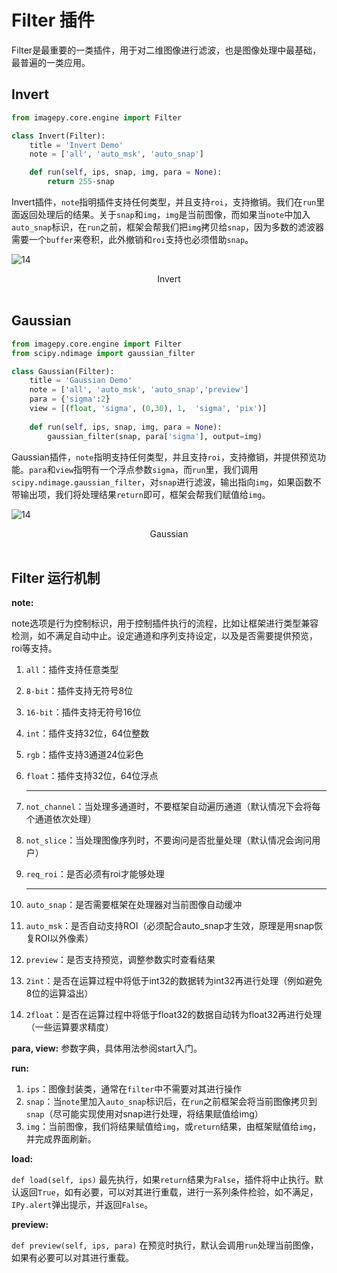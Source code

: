 # Filter 插件

Filter是最重要的一类插件，用于对二维图像进行滤波，也是图像处理中最基础，最普遍的一类应用。



## Invert

```python
from imagepy.core.engine import Filter

class Invert(Filter):
    title = 'Invert Demo'
    note = ['all', 'auto_msk', 'auto_snap']

    def run(self, ips, snap, img, para = None): 
        return 255-snap
```

Invert插件，`note`指明插件支持任何类型，并且支持`roi`，支持撤销。我们在`run`里面返回处理后的结果。关于`snap`和`img`，`img`是当前图像，而如果当`note`中加入`auto_snap`标识，在`run`之前，框架会帮我们把`img`拷贝给`snap`，因为多数的滤波器需要一个`buffer`来卷积，此外撤销和`roi`支持也必须借助`snap`。

![14](http://idoc.imagepy.org/demoplugin/13.png)

<div align=center>Invert</div><br>



## Gaussian

```python
from imagepy.core.engine import Filter
from scipy.ndimage import gaussian_filter

class Gaussian(Filter):
    title = 'Gaussian Demo'
    note = ['all', 'auto_msk', 'auto_snap','preview']
    para = {'sigma':2}
    view = [(float, 'sigma', (0,30), 1,  'sigma', 'pix')]
    
    def run(self, ips, snap, img, para = None):
        gaussian_filter(snap, para['sigma'], output=img)
```

Gaussian插件，`note`指明支持任何类型，并且支持`roi`，支持撤销，并提供预览功能。`para`和`view`指明有一个浮点参数`sigma`，而`run`里，我们调用`scipy.ndimage.gaussian_filter`，对`snap`进行滤波，输出指向`img`，如果函数不带输出项，我们将处理结果`return`即可，框架会帮我们赋值给`img`。

![14](http://idoc.imagepy.org/demoplugin/14.png)

<div align=center>Gaussian</div><br>



## Filter 运行机制

**note:** 

note选项是行为控制标识，用于控制插件执行的流程，比如让框架进行类型兼容检测，如不满足自动中止。设定通道和序列支持设定，以及是否需要提供预览，roi等支持。

1. `all`：插件支持任意类型

2. `8-bit`：插件支持无符号8位

3. `16-bit`：插件支持无符号16位

4. `int`：插件支持32位，64位整数

5. `rgb`：插件支持3通道24位彩色

6. `float`：插件支持32位，64位浮点

   ------

7. `not_channel`：当处理多通道时，不要框架自动遍历通道（默认情况下会将每个通道依次处理）

8. `not_slice`：当处理图像序列时，不要询问是否批量处理（默认情况会询问用户）

9. `req_roi`：是否必须有roi才能够处理

   ---

10. `auto_snap`：是否需要框架在处理器对当前图像自动缓冲

11. `auto_msk`：是否自动支持ROI（必须配合auto_snap才生效，原理是用snap恢复ROI以外像素）

12. `preview`：是否支持预览，调整参数实时查看结果

13. `2int`：是否在运算过程中将低于int32的数据转为int32再进行处理（例如避免8位的运算溢出）

14. `2float`：是否在运算过程中将低于float32的数据自动转为float32再进行处理（一些运算要求精度）

    

**para, view:** 参数字典，具体用法参阅start入门。

**run:** 

1. `ips`：图像封装类，通常在`filter`中不需要对其进行操作
2. `snap`：当`note`里加入`auto_snap`标识后，在`run`之前框架会将当前图像拷贝到`snap`（尽可能实现使用对snap进行处理，将结果赋值给img）
3. `img`：当前图像，我们将结果赋值给`img`，或`return`结果，由框架赋值给`img`，并完成界面刷新。

**load:** 

`def load(self, ips)` 最先执行，如果`return`结果为`False`，插件将中止执行。默认返回`True`，如有必要，可以对其进行重载，进行一系列条件检验，如不满足，`IPy.alert`弹出提示，并返回`False`。

**preview:**

`def preview(self, ips, para)` 在预览时执行，默认会调用`run`处理当前图像，如果有必要可以对其进行重载。